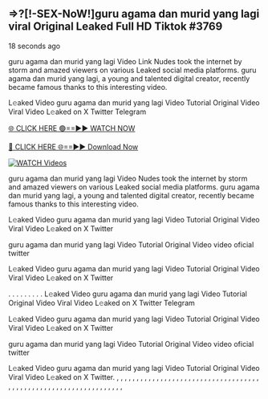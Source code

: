 ## =>?[!-SEX-NoW!]guru agama dan murid yang lagi viral Original Leaked Full HD Tiktok #3769

18 seconds ago

guru agama dan murid yang lagi Video Link Nudes took the internet by storm and amazed viewers on various Leaked social media platforms. guru agama dan murid yang lagi, a young and talented digital creator, recently became famous thanks to this interesting video.

L𝚎aked Video guru agama dan murid yang lagi Video Tutorial Original Video Viral Video L𝚎aked on X Twitter Telegram

[🌐 CLICK HERE 🟢==►► WATCH NOW](https://dekho-ki-hoy-07-2k25.blogspot.com/2025/01/viral-on.html)

[🔴 CLICK HERE 🌐==►► Download Now](https://dekho-ki-hoy-07-2k25.blogspot.com/2025/01/viral-on.html)

[![WATCH Videos](https://i.imgur.com/dJHk4Zq.gif)](https://dekho-ki-hoy-07-2k25.blogspot.com/2025/01/viral-on.html)

guru agama dan murid yang lagi Video Nudes took the internet by storm and amazed viewers on various Leaked social media platforms. guru agama dan murid yang lagi, a young and talented digital creator, recently became famous thanks to this interesting video.

L𝚎aked Video guru agama dan murid yang lagi Video Tutorial Original Video Viral Video L𝚎aked on X Twitter

guru agama dan murid yang lagi Video Tutorial Original Video video oficial twitter

L𝚎aked Video guru agama dan murid yang lagi Video Tutorial Original Video Viral Video L𝚎aked on X Twitter

. . . . . . . . . L𝚎aked Video guru agama dan murid yang lagi Video Tutorial Original Video Viral Video L𝚎aked on X Twitter Telegram

L𝚎aked Video guru agama dan murid yang lagi Video Tutorial Original Video Viral Video L𝚎aked on X Twitter

guru agama dan murid yang lagi Video Tutorial Original Video video oficial twitter

L𝚎aked Video guru agama dan murid yang lagi Video Tutorial Original Video Viral Video L𝚎aked on X Twitter.
,
,
,
,
,
,
,
,
,
,
,
,
,
,
,
,
,
,
,
,
,
,
,
,
,
,
,
,
,
,
,
,
,
,
,
,
,
,
,
,
,
,
,
,
,
,
,
,
,
,
,
,
,
,
,
,
,
,
,
,
,
,
,
,
,